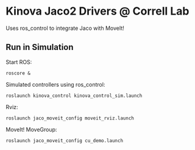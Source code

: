 # Kinova Jaco2 Drivers @ Correll Lab

Uses ros_control to integrate Jaco with MoveIt!

## Run in Simulation

Start ROS:

    roscore &

Simulated controllers using ros_control:

    roslaunch kinova_control kinova_control_sim.launch

Rviz:

    roslaunch jaco_moveit_config moveit_rviz.launch

MoveIt! MoveGroup:

    roslaunch jaco_moveit_config cu_demo.launch
